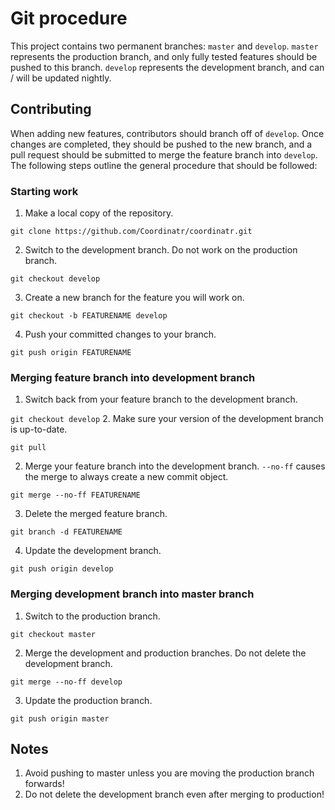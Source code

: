 # Git procedure

This project contains two permanent branches: `master` and `develop`. `master` represents the production branch, and only fully tested features should be pushed to this branch. `develop` represents the development branch, and can / will be updated nightly.

## Contributing

When adding new features, contributors should branch off of `develop`. Once changes are completed, they should be pushed to the new branch, and a pull request should be submitted to merge the feature branch into `develop`. The following steps outline the general procedure that should be followed:

### Starting work

1. Make a local copy of the repository.

`git clone https://github.com/Coordinatr/coordinatr.git`

2. Switch to the development branch. Do not work on the production branch.

`git checkout develop`

3. Create a new branch for the feature you will work on.

`git checkout -b FEATURENAME develop`

4. Push your committed changes to your branch.

`git push origin FEATURENAME`


### Merging feature branch into development branch

1. Switch back from your feature branch to the development branch.

`git checkout develop` 
2. Make sure your version of the development branch is up-to-date.

`git pull`

2. Merge your feature branch into the development branch. `--no-ff` causes the merge to always create a new commit object. 

`git merge --no-ff FEATURENAME`

3. Delete the merged feature branch.

`git branch -d FEATURENAME`

4. Update the development branch.

`git push origin develop`


### Merging development branch into master branch

1. Switch to the production branch.

`git checkout master`

2. Merge the development and production branches. Do not delete the development branch.

`git merge --no-ff develop`

3. Update the production branch.

`git push origin master`

## Notes

1. Avoid pushing to master unless you are moving the production branch forwards!
2. Do not delete the development branch even after merging to production!